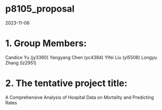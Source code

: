 p8105_proposal
================
2023-11-06

# 1. Group Members:

Candice Yu (jy3360) Yangyang Chen (yc4384) Yifei Liu (yl5508) Longyu
Zhang (lz2951)

# 2. The tentative project title:

A Comprehensive Analysis of Hospital Data on Mortality and Predicting
Rates
